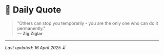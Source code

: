 # 📜 Daily Quote

> "Others can stop you temporarily - you are the only one who can do it permanently."  
> — **Zig Ziglar**

---

_Last updated: 16 April 2025 ⏳_
